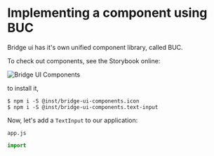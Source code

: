 # Implementing a component using BUC

Bridge ui has it's own unified component library, called BUC.

To check out components, see the Storybook online:

![Bridge UI Components](https://buc.inseng.net/?path=/story/bridge-ui-components--readme)

to install it, 

```shell
$ npm i -S @inst/bridge-ui-components.icon
$ npm i -S @inst/bridge-ui-components.text-input
```

Now, let's add a `TextInput` to our application:

`app.js`
```javascript
import 
```
